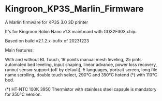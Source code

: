 # Kingroon_KP3S_Marlin_Firmware
A Marlin firmware for KP3S 3.0 3D printer

It's for Kingroon Robin Nano v1.3 mainboard with GD32F303 chip.

Based on build v2.1.2.x-bufix of 20231223

Main features:

With and without BL Touch,
16 points manual mesh leveling,
25 pints automated bed leveling,
input shaping,
linear advance,
power loss recovery,
runout sensor support (off by default),
5 languages,
portrait screen,
long file name scrolling,
double touch select,
290°C and 350°C hotend (*) with 110°C bed.

(*) HT-NTC 100K 3950 Thermistor with stainless steel capsule is mandatory for 350°C version.

